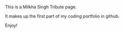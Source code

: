 This is a Milkha Singh Tribute page.

It makes up the first part of my coding portfolio in github.

Enjoy!